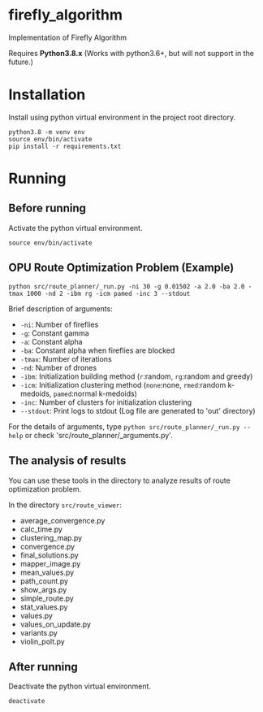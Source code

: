 # firefly_algorithm
Implementation of Firefly Algorithm

Requires **Python3.8.x** (Works with python3.6+, but will not support in the future.)

# Installation
Install using python virtual environment in the project root directory.
```
python3.8 -m venv env
source env/bin/activate
pip install -r requirements.txt
```

# Running
## Before running
Activate the python virtual environment.
```
source env/bin/activate
```  
  
## OPU Route Optimization Problem (Example)
```
python src/route_planner/_run.py -ni 30 -g 0.01502 -a 2.0 -ba 2.0 -tmax 1000 -nd 2 -ibm rg -icm pamed -inc 3 --stdout
```  
Brief description of arguments:
- `-ni`: Number of fireflies
- `-g`: Constant gamma
- `-a`: Constant alpha
- `-ba`: Constant alpha when fireflies are blocked
- `-tmax`: Number of iterations
- `-nd`: Number of drones
- `-ibm`: Initialization building method (`r`:random, `rg`:random and greedy)
- `-icm`: Initialization clustering method (`none`:none, `rmed`:random k-medoids, `pamed`:normal k-medoids) 
- `-inc`: Number of clusters for initialization clustering
- `--stdout`: Print logs to stdout (Log file are generated to 'out' directory)

For the details of arguments, type `python src/route_planner/_run.py --help` or check 'src/route_planner/_arguments.py'.

## The analysis of results
You can use these tools in the directory  to analyze results of route optimization problem.

In the directory `src/route_viewer`:
- average_convergence.py
- calc_time.py
- clustering_map.py
- convergence&#46;py
- final_solutions.py
- mapper_image.py
- mean_values.py
- path_count.py
- show_args.py
- simple_route.py
- stat_values.py
- values&#46;py
- values_on_update.py
- variants&#46;py
- violin_polt.py


## After running
Deactivate the python virtual environment.
```
deactivate
```
